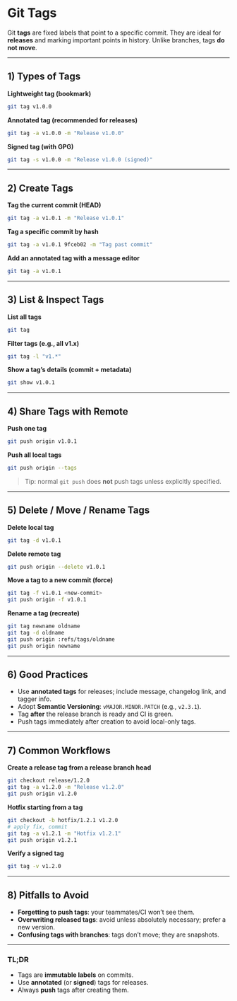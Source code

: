 # Git Tags

Git **tags** are fixed labels that point to a specific commit. They are ideal for **releases** and marking important points in history. Unlike branches, tags **do not move**.

---

## 1) Types of Tags
**Lightweight tag (bookmark)**
```bash
git tag v1.0.0
```
**Annotated tag (recommended for releases)**
```bash
git tag -a v1.0.0 -m "Release v1.0.0"
```
**Signed tag (with GPG)**
```bash
git tag -s v1.0.0 -m "Release v1.0.0 (signed)"
```

---

## 2) Create Tags
**Tag the current commit (HEAD)**
```bash
git tag -a v1.0.1 -m "Release v1.0.1"
```
**Tag a specific commit by hash**
```bash
git tag -a v1.0.1 9fceb02 -m "Tag past commit"
```
**Add an annotated tag with a message editor**
```bash
git tag -a v1.0.1
```

---

## 3) List & Inspect Tags
**List all tags**
```bash
git tag
```
**Filter tags (e.g., all v1.x)**
```bash
git tag -l "v1.*"
```
**Show a tag’s details (commit + metadata)**
```bash
git show v1.0.1
```

---

## 4) Share Tags with Remote
**Push one tag**
```bash
git push origin v1.0.1
```
**Push all local tags**
```bash
git push origin --tags
```
> Tip: normal `git push` does **not** push tags unless explicitly specified.

---

## 5) Delete / Move / Rename Tags
**Delete local tag**
```bash
git tag -d v1.0.1
```
**Delete remote tag**
```bash
git push origin --delete v1.0.1
```
**Move a tag to a new commit (force)**
```bash
git tag -f v1.0.1 <new-commit>
git push origin -f v1.0.1
```
**Rename a tag (recreate)**
```bash
git tag newname oldname
git tag -d oldname
git push origin :refs/tags/oldname
git push origin newname
```

---

## 6) Good Practices
- Use **annotated tags** for releases; include message, changelog link, and tagger info.
- Adopt **Semantic Versioning**: `vMAJOR.MINOR.PATCH` (e.g., `v2.3.1`).
- Tag **after** the release branch is ready and CI is green.
- Push tags immediately after creation to avoid local-only tags.

---

## 7) Common Workflows
**Create a release tag from a release branch head**
```bash
git checkout release/1.2.0
git tag -a v1.2.0 -m "Release v1.2.0"
git push origin v1.2.0
```
**Hotfix starting from a tag**
```bash
git checkout -b hotfix/1.2.1 v1.2.0
# apply fix, commit
git tag -a v1.2.1 -m "Hotfix v1.2.1"
git push origin v1.2.1
```
**Verify a signed tag**
```bash
git tag -v v1.2.0
```

---

## 8) Pitfalls to Avoid
- **Forgetting to push tags**: your teammates/CI won’t see them.
- **Overwriting released tags**: avoid unless absolutely necessary; prefer a new version.
- **Confusing tags with branches**: tags don’t move; they are snapshots.

---

### TL;DR
- Tags are **immutable labels** on commits.
- Use **annotated** (or **signed**) tags for releases.
- Always **push** tags after creating them.
